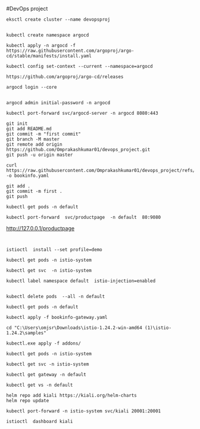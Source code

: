#DevOps project


```
eksctl create cluster --name devopsproj
```
```

```
```
kubectl create namespace argocd
```
```
kubectl apply -n argocd -f https://raw.githubusercontent.com/argoproj/argo-cd/stable/manifests/install.yaml
```
```
kubectl config set-context --current --namespace=argocd
```
```
https://github.com/argoproj/argo-cd/releases
```
```
argocd login --core
```
```

argocd admin initial-password -n argocd
```

```
kubectl port-forward svc/argocd-server -n argocd 8080:443
```


```
git init
git add README.md
git commit -m "first commit"
git branch -M master
git remote add origin https://github.com/Omprakashkumar01/devops_project.git
git push -u origin master
```
```
curl https://raw.githubusercontent.com/Omprakashkumar01/devops_project/refs/heads/main/bookinfo.yaml  -o bookinfo.yaml
```

```
git add .
git commit -m first .
git push
```
```
kubectl get pods -n default
```
```
kubectl port-forward  svc/productpage  -n default  80:9080
```

http://127.0.0.1/productpage



```


istioctl  install --set profile=demo
```
```
kubectl get pods -n istio-system
```
```
kubectl get svc  -n istio-system
```
```
kubectl label namespace default  istio-injection=enabled
```
```

kubectl delete pods  --all -n default
```
```
kubectl get pods -n default
```
```
kubectl apply -f bookinfo-gateway.yaml
```
```
cd "C:\Users\omjsr\Downloads\istio-1.24.2-win-amd64 (1)\istio-1.24.2\samples"
```
```
kubectl.exe apply -f addons/
```
```
kubectl get pods -n istio-system
```

```
kubectl get svc -n istio-system
```
```
kubectl get gateway -n default
```
```
kubectl get vs -n default
```
```
helm repo add kiali https://kiali.org/helm-charts
helm repo update
```

```
kubectl port-forward -n istio-system svc/kiali 20001:20001
```
```
istioctl  dashboard kiali
```














